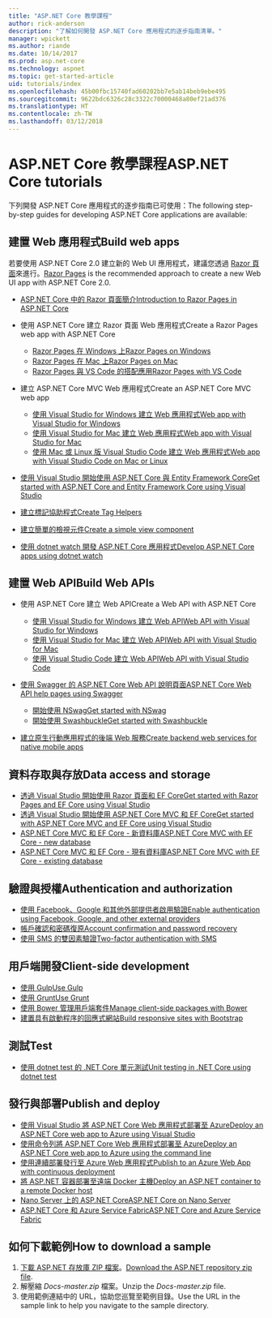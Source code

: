 ```yaml
---
title: "ASP.NET Core 教學課程"
author: rick-anderson
description: "了解如何開發 ASP.NET Core 應用程式的逐步指南清單。"
manager: wpickett
ms.author: riande
ms.date: 10/14/2017
ms.prod: asp.net-core
ms.technology: aspnet
ms.topic: get-started-article
uid: tutorials/index
ms.openlocfilehash: 45b00fbc15740fad60202bb7e5ab14beb9ebe495
ms.sourcegitcommit: 9622bdc6326c28c3322c70000468a80ef21ad376
ms.translationtype: HT
ms.contentlocale: zh-TW
ms.lasthandoff: 03/12/2018
---
```

# <a name="aspnet-core-tutorials"></a><span data-ttu-id="5cb33-103">ASP.NET Core 教學課程</span><span class="sxs-lookup"><span data-stu-id="5cb33-103">ASP.NET Core tutorials</span></span>

<span data-ttu-id="5cb33-104">下列開發 ASP.NET Core 應用程式的逐步指南已可使用：</span><span class="sxs-lookup"><span data-stu-id="5cb33-104">The following step-by-step guides for developing ASP.NET Core applications are available:</span></span>

## <a name="build-web-apps"></a><span data-ttu-id="5cb33-105">建置 Web 應用程式</span><span class="sxs-lookup"><span data-stu-id="5cb33-105">Build web apps</span></span>

<span data-ttu-id="5cb33-106">若要使用 ASP.NET Core 2.0 建立新的 Web UI 應用程式，建議您透過 [Razor 頁面](xref:mvc/razor-pages/index)來進行。</span><span class="sxs-lookup"><span data-stu-id="5cb33-106">[Razor Pages](xref:mvc/razor-pages/index) is the recommended approach to create a new Web UI app with ASP.NET Core 2.0.</span></span>

* [<span data-ttu-id="5cb33-107">ASP.NET Core 中的 Razor 頁面簡介</span><span class="sxs-lookup"><span data-stu-id="5cb33-107">Introduction to Razor Pages in ASP.NET Core</span></span>](xref:mvc/razor-pages/index)
* <span data-ttu-id="5cb33-108">使用 ASP.NET Core 建立 Razor 頁面 Web 應用程式</span><span class="sxs-lookup"><span data-stu-id="5cb33-108">Create a Razor Pages web app with ASP.NET Core</span></span>

   * [<span data-ttu-id="5cb33-109">Razor Pages 在 Windows 上</span><span class="sxs-lookup"><span data-stu-id="5cb33-109">Razor Pages on Windows</span></span>](xref:tutorials/razor-pages/index)
   * [<span data-ttu-id="5cb33-110">Razor Pages 在 Mac 上</span><span class="sxs-lookup"><span data-stu-id="5cb33-110">Razor Pages on Mac</span></span>](xref:tutorials/razor-pages-mac/index)
   * [<span data-ttu-id="5cb33-111">Razor Pages 與 VS Code 的搭配應用</span><span class="sxs-lookup"><span data-stu-id="5cb33-111">Razor Pages with VS Code</span></span>](xref:tutorials/razor-pages-vsc/index)  

* <span data-ttu-id="5cb33-112">建立 ASP.NET Core MVC Web 應用程式</span><span class="sxs-lookup"><span data-stu-id="5cb33-112">Create an ASP.NET Core MVC web app</span></span>

   * [<span data-ttu-id="5cb33-113">使用 Visual Studio for Windows 建立 Web 應用程式</span><span class="sxs-lookup"><span data-stu-id="5cb33-113">Web app with Visual Studio for Windows</span></span>](first-mvc-app/index.md)
   * [<span data-ttu-id="5cb33-114">使用 Visual Studio for Mac 建立 Web 應用程式</span><span class="sxs-lookup"><span data-stu-id="5cb33-114">Web app with Visual Studio for Mac</span></span>](first-mvc-app-mac/index.md)
   * [<span data-ttu-id="5cb33-115">使用 Mac 或 Linux 版 Visual Studio Code 建立 Web 應用程式</span><span class="sxs-lookup"><span data-stu-id="5cb33-115">Web app with Visual Studio Code on Mac or Linux</span></span>](first-mvc-app-xplat/index.md)

* [<span data-ttu-id="5cb33-116">使用 Visual Studio 開始使用 ASP.NET Core 與 Entity Framework Core</span><span class="sxs-lookup"><span data-stu-id="5cb33-116">Get started with ASP.NET Core and Entity Framework Core using Visual Studio</span></span>](../data/ef-mvc/index.md)
* [<span data-ttu-id="5cb33-117">建立標記協助程式</span><span class="sxs-lookup"><span data-stu-id="5cb33-117">Create Tag Helpers</span></span>](../mvc/views/tag-helpers/authoring.md)
* [<span data-ttu-id="5cb33-118">建立簡單的檢視元件</span><span class="sxs-lookup"><span data-stu-id="5cb33-118">Create a simple view component</span></span>](../mvc/views/view-components.md#walkthrough-creating-a-simple-view-component)
* [<span data-ttu-id="5cb33-119">使用 dotnet watch 開發 ASP.NET Core 應用程式</span><span class="sxs-lookup"><span data-stu-id="5cb33-119">Develop ASP.NET Core apps using dotnet watch</span></span>](dotnet-watch.md)

## <a name="build-web-apis"></a><span data-ttu-id="5cb33-120">建置 Web API</span><span class="sxs-lookup"><span data-stu-id="5cb33-120">Build Web APIs</span></span>
* <span data-ttu-id="5cb33-121">使用 ASP.NET Core 建立 Web API</span><span class="sxs-lookup"><span data-stu-id="5cb33-121">Create a Web API with ASP.NET Core</span></span>

  * [<span data-ttu-id="5cb33-122">使用 Visual Studio for Windows 建立 Web API</span><span class="sxs-lookup"><span data-stu-id="5cb33-122">Web API with Visual Studio for Windows</span></span>](first-web-api.md)
  * [<span data-ttu-id="5cb33-123">使用 Visual Studio for Mac 建立 Web API</span><span class="sxs-lookup"><span data-stu-id="5cb33-123">Web API with Visual Studio for Mac</span></span>](xref:tutorials/first-web-api-mac)
  * [<span data-ttu-id="5cb33-124">使用 Visual Studio Code 建立 Web API</span><span class="sxs-lookup"><span data-stu-id="5cb33-124">Web API with Visual Studio Code</span></span>](web-api-vsc.md)

* [<span data-ttu-id="5cb33-125">使用 Swagger 的 ASP.NET Core Web API 說明頁面</span><span class="sxs-lookup"><span data-stu-id="5cb33-125">ASP.NET Core Web API help pages using Swagger</span></span>](xref:tutorials/web-api-help-pages-using-swagger)
  * [<span data-ttu-id="5cb33-126">開始使用 NSwag</span><span class="sxs-lookup"><span data-stu-id="5cb33-126">Get started with NSwag</span></span>](xref:tutorials/get-started-with-nswag)
  * [<span data-ttu-id="5cb33-127">開始使用 Swashbuckle</span><span class="sxs-lookup"><span data-stu-id="5cb33-127">Get started with Swashbuckle</span></span>](xref:tutorials/get-started-with-swashbuckle)

* [<span data-ttu-id="5cb33-128">建立原生行動應用程式的後端 Web 服務</span><span class="sxs-lookup"><span data-stu-id="5cb33-128">Create backend web services for native mobile apps</span></span>](../mobile/native-mobile-backend.md)

## <a name="data-access-and-storage"></a><span data-ttu-id="5cb33-129">資料存取與存放</span><span class="sxs-lookup"><span data-stu-id="5cb33-129">Data access and storage</span></span>
* [<span data-ttu-id="5cb33-130">透過 Visual Studio 開始使用 Razor 頁面和 EF Core</span><span class="sxs-lookup"><span data-stu-id="5cb33-130">Get started with Razor Pages and EF Core using Visual Studio</span></span>](xref:data/ef-rp/intro)
* [<span data-ttu-id="5cb33-131">透過 Visual Studio 開始使用 ASP.NET Core MVC 和 EF Core</span><span class="sxs-lookup"><span data-stu-id="5cb33-131">Get started with ASP.NET Core MVC and EF Core using Visual Studio</span></span>](../data/ef-mvc/index.md)
* [<span data-ttu-id="5cb33-132">ASP.NET Core MVC 和 EF Core - 新資料庫</span><span class="sxs-lookup"><span data-stu-id="5cb33-132">ASP.NET Core MVC with EF Core - new database</span></span>](https://docs.microsoft.com/ef/core/get-started/aspnetcore/new-db)
* [<span data-ttu-id="5cb33-133">ASP.NET Core MVC 和 EF Core - 現有資料庫</span><span class="sxs-lookup"><span data-stu-id="5cb33-133">ASP.NET Core MVC with EF Core - existing database</span></span>](https://docs.microsoft.com/ef/core/get-started/aspnetcore/existing-db)

## <a name="authentication-and-authorization"></a><span data-ttu-id="5cb33-134">驗證與授權</span><span class="sxs-lookup"><span data-stu-id="5cb33-134">Authentication and authorization</span></span>
* [<span data-ttu-id="5cb33-135">使用 Facebook、Google 和其他外部提供者啟用驗證</span><span class="sxs-lookup"><span data-stu-id="5cb33-135">Enable authentication using Facebook, Google, and other external providers</span></span>](../security/authentication/social/index.md)
* [<span data-ttu-id="5cb33-136">帳戶確認和密碼復原</span><span class="sxs-lookup"><span data-stu-id="5cb33-136">Account confirmation and password recovery</span></span>](../security/authentication/accconfirm.md)
* [<span data-ttu-id="5cb33-137">使用 SMS 的雙因素驗證</span><span class="sxs-lookup"><span data-stu-id="5cb33-137">Two-factor authentication with SMS</span></span>](../security/authentication/2fa.md)

## <a name="client-side-development"></a><span data-ttu-id="5cb33-138">用戶端開發</span><span class="sxs-lookup"><span data-stu-id="5cb33-138">Client-side development</span></span>
* [<span data-ttu-id="5cb33-139">使用 Gulp</span><span class="sxs-lookup"><span data-stu-id="5cb33-139">Use Gulp</span></span>](../client-side/using-gulp.md)
* [<span data-ttu-id="5cb33-140">使用 Grunt</span><span class="sxs-lookup"><span data-stu-id="5cb33-140">Use Grunt</span></span>](../client-side/using-grunt.md)
* [<span data-ttu-id="5cb33-141">使用 Bower 管理用戶端套件</span><span class="sxs-lookup"><span data-stu-id="5cb33-141">Manage client-side packages with Bower</span></span>](../client-side/bower.md)
* [<span data-ttu-id="5cb33-142">建置具有啟動程序的回應式網站</span><span class="sxs-lookup"><span data-stu-id="5cb33-142">Build responsive sites with Bootstrap</span></span>](../client-side/bootstrap.md)

## <a name="test"></a><span data-ttu-id="5cb33-143">測試</span><span class="sxs-lookup"><span data-stu-id="5cb33-143">Test</span></span>
* [<span data-ttu-id="5cb33-144">使用 dotnet test 的 .NET Core 單元測試</span><span class="sxs-lookup"><span data-stu-id="5cb33-144">Unit testing in .NET Core using dotnet test</span></span>](https://docs.microsoft.com/dotnet/articles/core/testing/unit-testing-with-dotnet-test)

## <a name="publish-and-deploy"></a><span data-ttu-id="5cb33-145">發行與部署</span><span class="sxs-lookup"><span data-stu-id="5cb33-145">Publish and deploy</span></span>
* [<span data-ttu-id="5cb33-146">使用 Visual Studio 將 ASP.NET Core Web 應用程式部署至 Azure</span><span class="sxs-lookup"><span data-stu-id="5cb33-146">Deploy an ASP.NET Core web app to Azure using Visual Studio</span></span>](publish-to-azure-webapp-using-vs.md)
* [<span data-ttu-id="5cb33-147">使用命令列將 ASP.NET Core Web 應用程式部署至 Azure</span><span class="sxs-lookup"><span data-stu-id="5cb33-147">Deploy an ASP.NET Core web app to Azure using the command line</span></span>](publish-to-azure-webapp-using-cli.md)
* [<span data-ttu-id="5cb33-148">使用連續部署發行至 Azure Web 應用程式</span><span class="sxs-lookup"><span data-stu-id="5cb33-148">Publish to an Azure Web App with continuous deployment</span></span>](xref:host-and-deploy/azure-apps/azure-continuous-deployment)
* [<span data-ttu-id="5cb33-149">將 ASP.NET 容器部署至遠端 Docker 主機</span><span class="sxs-lookup"><span data-stu-id="5cb33-149">Deploy an ASP.NET container to a remote Docker host</span></span>](https://docs.microsoft.com/azure/vs-azure-tools-docker-hosting-web-apps-in-docker)
* [<span data-ttu-id="5cb33-150">Nano Server 上的 ASP.NET Core</span><span class="sxs-lookup"><span data-stu-id="5cb33-150">ASP.NET Core on Nano Server</span></span>](nano-server.md)
* [<span data-ttu-id="5cb33-151">ASP.NET Core 和 Azure Service Fabric</span><span class="sxs-lookup"><span data-stu-id="5cb33-151">ASP.NET Core and Azure Service Fabric</span></span>](https://docs.microsoft.com/azure/service-fabric/service-fabric-add-a-web-frontend)

<a name="download"></a> 
## <a name="how-to-download-a-sample"></a><span data-ttu-id="5cb33-152">如何下載範例</span><span class="sxs-lookup"><span data-stu-id="5cb33-152">How to download a sample</span></span>
1. <span data-ttu-id="5cb33-153">[下載 ASP.NET 存放庫 ZIP 檔案](https://codeload.github.com/aspnet/Docs/zip/master)。</span><span class="sxs-lookup"><span data-stu-id="5cb33-153">[Download the ASP.NET repository zip file](https://codeload.github.com/aspnet/Docs/zip/master).</span></span>
1. <span data-ttu-id="5cb33-154">解壓縮 *Docs-master.zip* 檔案。</span><span class="sxs-lookup"><span data-stu-id="5cb33-154">Unzip the *Docs-master.zip* file.</span></span>
1. <span data-ttu-id="5cb33-155">使用範例連結中的 URL，協助您巡覽至範例目錄。</span><span class="sxs-lookup"><span data-stu-id="5cb33-155">Use the URL in the sample link to help you navigate to the sample directory.</span></span> 
